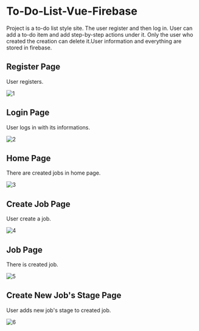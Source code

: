 # To-Do-List-Vue-Firebase

Project is a to-do list style site. The user register and then log in. User can add a to-do item and add step-by-step actions under it. Only the user who created the creation can delete it.User information and everything are stored in firebase.


## Register Page
User registers.

![1](https://github.com/omerfikri/To-Do-List-vue-firebase/assets/84205716/1d14564e-cd0e-4b55-861c-e1f566efc783)

## Login Page
User logs in with its informations.

![2](https://github.com/omerfikri/To-Do-List-vue-firebase/assets/84205716/17c5fb18-4606-4ba8-a406-c9853f5bdbb9)

## Home Page
There are created jobs in home page.

![3](https://github.com/omerfikri/To-Do-List-vue-firebase/assets/84205716/eba19360-08e1-46b4-a851-f31b660d568c)

## Create Job Page
User create a job. 

![4](https://github.com/omerfikri/To-Do-List-vue-firebase/assets/84205716/09141684-748b-4707-b7fa-7ebcbadef64e)

## Job Page 
There is created job.

![5](https://github.com/omerfikri/To-Do-List-vue-firebase/assets/84205716/96bdb02a-3584-4d1c-a205-85db589cb7ab)

## Create New Job's Stage Page
User adds new job's stage to created job.

![6](https://github.com/omerfikri/To-Do-List-vue-firebase/assets/84205716/b7598e47-84b3-41aa-b792-e4354bf1bc59)

